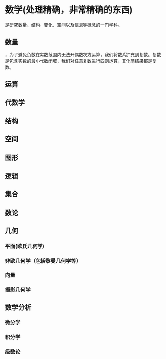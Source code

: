 # 数学(处理精确，非常精确的东西)
是研究数量、结构、变化、空间以及信息等概念的一门学科。

## 数量
，为了避免负数在实数范围内无法开偶数次方运算，我们将数系扩充到复数。复数是包含实数的最小代数闭域，我们对任意复数进行四则运算，其化简结果都是复数。
## 运算
## 代数学
## 结构
## 空间
## 图形
## 逻辑
## 集合
## 数论
## 几何
### 平面(欧氏几何学)
### 非欧几何学（包括黎曼几何学等）
### 向量
### 摄影几何学
## 数学分析 
### 微分学
### 积分学
### 级数论
